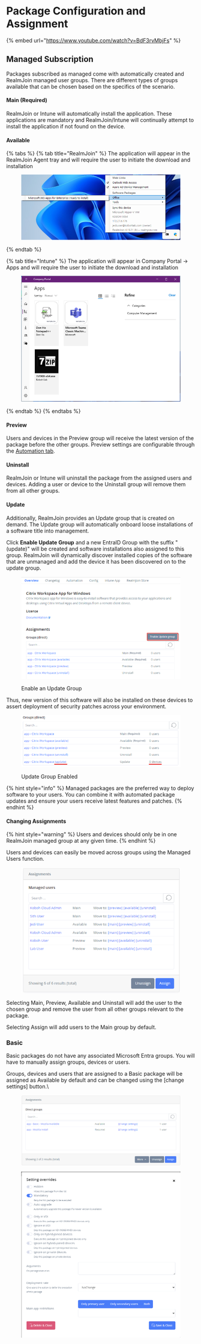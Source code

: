 # Package Configuration and Assignment

{% embed url="https://www.youtube.com/watch?v=BdF3rvMbjFs" %}

## Managed Subscription

Packages subscribed as managed come with automatically created and RealmJoin managed user groups. There are different types of groups available that can be chosen based on the specifics of the scenario.

#### **Main (Required)**

RealmJoin or Intune will automatically install the application. These applications are mandatory and RealmJoin/Intune will continually attempt to install the application if not found on the device.

#### **Available**

{% tabs %}
{% tab title="RealmJoin" %}
The application will appear in the RealmJoin Agent tray and will require the user to initiate the download and installation

<figure><img src="../../.gitbook/assets/image (1) (1) (1).png" alt=""><figcaption></figcaption></figure>
{% endtab %}

{% tab title="Intune" %}
The application will appear in Company Portal -> Apps and will require the user to initiate the download and installation

<figure><img src="../../.gitbook/assets/image (2) (1).png" alt=""><figcaption></figcaption></figure>
{% endtab %}
{% endtabs %}

#### Preview

Users and devices in the Preview group will receive the latest version of the package before the other groups. Preview settings are configurable through the [Automation tab](package-details.md#automation).

#### Uninstall

RealmJoin or Intune will uninstall the package from the assigned users and devices. Adding a user or device to the Uninstall group will remove them from all other groups.

#### Update

Additionally, RealmJoin provides an Update group that is created on demand. The Update group will automatically onboard loose installations of a software title into management.

Click **Enable Update Group** and a new EntraID Group with the suffix "(update)" will be created and software installations also assigned to this group. RealmJoin will dynamically discover installed copies of the software that are unmanaged and add the device it has been discovered on to the update group.

<figure><img src="../../.gitbook/assets/app-deploy-1.png" alt=""><figcaption><p>Enable an Update Group</p></figcaption></figure>

Thus, new version of this software will also be installed on these devices to assert deployment of security patches across your environment.

<figure><img src="../../.gitbook/assets/app-deploy-2.png" alt=""><figcaption><p>Update Group Enabled</p></figcaption></figure>

{% hint style="info" %}
Managed packages are the preferred way to deploy software to your users. You can combine it with automated package updates and ensure your users receive latest features and patches.
{% endhint %}

#### Changing Assignments

{% hint style="warning" %}
Users and devices should only be in one RealmJoin managed group at any given time.
{% endhint %}

Users and devices can easily be moved across groups using the Managed Users function.

<figure><img src="../../.gitbook/assets/image (3) (1).png" alt=""><figcaption></figcaption></figure>

Selecting Main, Preview, Available and Uninstall will add the user to the chosen group and remove the user from all other groups relevant to the package.

Selecting Assign will add users to the Main group by default.

### Basic

Basic packages do not have any associated Microsoft Entra groups. You will have to manually assign groups, devices or users.

Groups, devices and users that are assigned to a Basic package will be assigned as Available by default and can be changed using the \[change settings] button.\


<figure><img src="../../.gitbook/assets/image (6) (1).png" alt=""><figcaption></figcaption></figure>

<figure><img src="../../.gitbook/assets/image (7).png" alt=""><figcaption></figcaption></figure>
